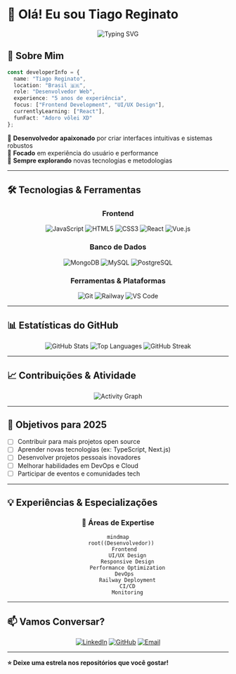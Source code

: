 # 👋 Olá! Eu sou Tiago Reginato
<div align="center">
  
![Typing SVG](https://readme-typing-svg.herokuapp.com/?color=00F5FF&size=35&center=true&vCenter=true&width=1000&lines=Seja+bem-vindo+ao+meu+perfil!;Desenvolvedor+Web+;Sempre+aprendendo+novas+tecnologias)

</div>

## 🚀 Sobre Mim


```typescript
const developerInfo = {
  name: "Tiago Reginato",
  location: "Brasil 🇧🇷",
  role: "Desenvolvedor Web",
  experience: "5 anos de experiência",
  focus: ["Frontend Development", "UI/UX Design"],
  currentlyLearning: ["React"],
  funFact: "Adoro vôlei XD"
};
```


🔹 **Desenvolvedor apaixonado** por criar interfaces intuitivas e sistemas robustos  
🔹 **Focado** em experiência do usuário e performance  
🔹 **Sempre explorando** novas tecnologias e metodologias  

---

## 🛠️ Tecnologias & Ferramentas

<div align="center">

### Frontend
![JavaScript](https://img.shields.io/badge/-JavaScript-F7DF1E?style=for-the-badge&logo=javascript&logoColor=black)
![HTML5](https://img.shields.io/badge/-HTML5-E34F26?style=for-the-badge&logo=html5&logoColor=white)
![CSS3](https://img.shields.io/badge/-CSS3-1572B6?style=for-the-badge&logo=css3&logoColor=white)
![React](https://img.shields.io/badge/-React-61DAFB?style=for-the-badge&logo=react&logoColor=black)
![Vue.js](https://img.shields.io/badge/-Vue.js-4FC08D?style=for-the-badge&logo=vue.js&logoColor=white)

### Banco de Dados
![MongoDB](https://img.shields.io/badge/-MongoDB-47A248?style=for-the-badge&logo=mongodb&logoColor=white)
![MySQL](https://img.shields.io/badge/-MySQL-4479A1?style=for-the-badge&logo=mysql&logoColor=white)
![PostgreSQL](https://img.shields.io/badge/-PostgreSQL-336791?style=for-the-badge&logo=postgresql&logoColor=white)

### Ferramentas & Plataformas
![Git](https://img.shields.io/badge/-Git-F05032?style=for-the-badge&logo=git&logoColor=white)
![Railway](https://img.shields.io/badge/-Railway-0B0D0E?style=for-the-badge&logo=railway&logoColor=white)
![VS Code](https://img.shields.io/badge/-VS_Code-007ACC?style=for-the-badge&logo=visual-studio-code&logoColor=white)

</div>

---

## 📊 Estatísticas do GitHub

<div align="center">
  
![GitHub Stats](https://github-readme-stats.vercel.app/api?username=TiagoKoligowski&show_icons=true&theme=radical&count_private=true)
![Top Languages](https://github-readme-stats.vercel.app/api/top-langs/?username=TiagoKoligowski&layout=compact&theme=radical)
![GitHub Streak](https://github-readme-streak-stats.herokuapp.com/?user=TiagoKoligowski&theme=radical)

</div>

---

## 📈 Contribuições & Atividade

<div align="center">
  
![Activity Graph](https://github-readme-activity-graph.vercel.app/graph?username=TiagoKoligowski&theme=redical&area=true&hide_border=true)

</div>

---

## 🎯 Objetivos para 2025

- [ ] Contribuir para mais projetos open source
- [ ] Aprender novas tecnologias (ex: TypeScript, Next.js)
- [ ] Desenvolver projetos pessoais inovadores
- [ ] Melhorar habilidades em DevOps e Cloud
- [ ] Participar de eventos e comunidades tech

---

## 💡 Experiências & Especializações

<div align="center">

### 🔧 Áreas de Expertise
```mermaid
mindmap
  root((Desenvolvedor))
    Frontend
      UI/UX Design
      Responsive Design
      Performance Optimization
    DevOps
      Railway Deployment
      CI/CD
      Monitoring
```

</div>

---

## 📫 Vamos Conversar?

<div align="center">

[![LinkedIn](https://img.shields.io/badge/-LinkedIn-0077B5?style=for-the-badge&logo=linkedin&logoColor=white)]([SEU_LINK_LINKEDIN](https://www.linkedin.com/in/tiago-reginato-koligowski-8b133328b/))
[![GitHub](https://img.shields.io/badge/-GitHub-181717?style=for-the-badge&logo=github&logoColor=white)](https://github.com/TiagoKoligowski)
[![Email](https://img.shields.io/badge/-Email-D14836?style=for-the-badge&logo=gmail&logoColor=white)](mailto:tiago.koligowski@gmail.com)
</div>

---


**⭐ Deixe uma estrela nos repositórios que você gostar!**

</div>
